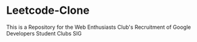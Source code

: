 # Leetcode-Clone
This is a Repository for the Web Enthusiasts Club's Recruitment of Google Developers Student Clubs SIG
